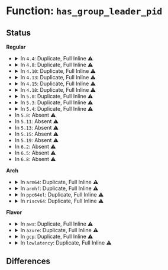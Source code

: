 # Function: <code>has_group_leader_pid</code>

## Status
<b>Regular</b>
<ul>
<li>
<details>
<summary>In <code>4.4</code>: Duplicate, Full Inline ⚠️</summary>

**Collision:** Static Duplication

**Inline:** Full

**Transformation:** False

**Instances:**

```
In kernel/exit.c (ffffffff810827c9)
Location: include/linux/sched.h:2703
Inline: True
Inline callers:
  - kernel/exit.c:release_task
```
```
In kernel/time/posix-cpu-timers.c (ffffffff810f2810)
Location: include/linux/sched.h:2703
Inline: True
Inline callers:
  - kernel/time/posix-cpu-timers.c:posix_cpu_timer_create
  - kernel/time/posix-cpu-timers.c:check_clock
```
```
In fs/exec.c (0)
Location: include/linux/sched.h:2703
Inline: True
```
```
In fs/proc/base.c (ffffffff8127c9c4)
Location: include/linux/sched.h:2703
Inline: True
Inline callers:
  - fs/proc/base.c:next_tgid
```
</details>
</li>
<li>
<details>
<summary>In <code>4.8</code>: Duplicate, Full Inline ⚠️</summary>

**Collision:** Static Duplication

**Inline:** Full

**Transformation:** False

**Instances:**

```
In kernel/exit.c (ffffffff810857f8)
Location: include/linux/sched.h:2972
Inline: True
Inline callers:
  - kernel/exit.c:release_task
```
```
In kernel/time/posix-cpu-timers.c (ffffffff810f9920)
Location: include/linux/sched.h:2972
Inline: True
Inline callers:
  - kernel/time/posix-cpu-timers.c:posix_cpu_timer_create
  - kernel/time/posix-cpu-timers.c:check_clock
```
```
In fs/exec.c (0)
Location: include/linux/sched.h:2972
Inline: True
```
```
In fs/proc/base.c (ffffffff812a956c)
Location: include/linux/sched.h:2972
Inline: True
Inline callers:
  - fs/proc/base.c:next_tgid
```
</details>
</li>
<li>
<details>
<summary>In <code>4.10</code>: Duplicate, Full Inline ⚠️</summary>

**Collision:** Static Duplication

**Inline:** Full

**Transformation:** False

**Instances:**

```
In kernel/exit.c (ffffffff8108a776)
Location: include/linux/sched.h:3086
Inline: True
Inline callers:
  - kernel/exit.c:release_task
```
```
In kernel/time/posix-cpu-timers.c (ffffffff811072b0)
Location: include/linux/sched.h:3086
Inline: True
Inline callers:
  - kernel/time/posix-cpu-timers.c:posix_cpu_timer_create
  - kernel/time/posix-cpu-timers.c:check_clock
```
```
In fs/exec.c (0)
Location: include/linux/sched.h:3086
Inline: True
```
```
In fs/proc/base.c (ffffffff812bee6c)
Location: include/linux/sched.h:3086
Inline: True
Inline callers:
  - fs/proc/base.c:next_tgid
```
</details>
</li>
<li>
<details>
<summary>In <code>4.13</code>: Duplicate, Full Inline ⚠️</summary>

**Collision:** Static Duplication

**Inline:** Full

**Transformation:** False

**Instances:**

```
In kernel/exit.c (ffffffff810874d9)
Location: include/linux/sched/signal.h:546
Inline: True
Inline callers:
  - kernel/exit.c:release_task
```
```
In kernel/time/posix-cpu-timers.c (ffffffff8110967f)
Location: include/linux/sched/signal.h:546
Inline: True
Inline callers:
  - kernel/time/posix-cpu-timers.c:posix_cpu_timer_create
```
```
In fs/exec.c (0)
Location: include/linux/sched/signal.h:546
Inline: True
```
```
In fs/proc/base.c (ffffffff812cbc3e)
Location: include/linux/sched/signal.h:546
Inline: True
Inline callers:
  - fs/proc/base.c:next_tgid
```
</details>
</li>
<li>
<details>
<summary>In <code>4.15</code>: Duplicate, Full Inline ⚠️</summary>

**Collision:** Static Duplication

**Inline:** Full

**Transformation:** False

**Instances:**

```
In kernel/exit.c (ffffffff8108e269)
Location: include/linux/sched/signal.h:547
Inline: True
Inline callers:
  - kernel/exit.c:release_task
```
```
In kernel/time/posix-cpu-timers.c (ffffffff8111484f)
Location: include/linux/sched/signal.h:547
Inline: True
Inline callers:
  - kernel/time/posix-cpu-timers.c:posix_cpu_timer_create
```
```
In fs/exec.c (0)
Location: include/linux/sched/signal.h:547
Inline: True
```
```
In fs/proc/base.c (ffffffff812f04de)
Location: include/linux/sched/signal.h:547
Inline: True
Inline callers:
  - fs/proc/base.c:next_tgid
```
</details>
</li>
<li>
<details>
<summary>In <code>4.18</code>: Duplicate, Full Inline ⚠️</summary>

**Collision:** Static Duplication

**Inline:** Full

**Transformation:** False

**Instances:**

```
In kernel/exit.c (ffffffff81091d29)
Location: include/linux/sched/signal.h:575
Inline: True
```
```
In kernel/time/posix-cpu-timers.c (ffffffff81120ff2)
Location: include/linux/sched/signal.h:575
Inline: True
Inline callers:
  - kernel/time/posix-cpu-timers.c:posix_cpu_timer_create
  - kernel/time/posix-cpu-timers.c:check_clock
```
```
In fs/exec.c (ffffffff812a25da)
Location: include/linux/sched/signal.h:575
Inline: True
```
```
In fs/proc/base.c (ffffffff8131d8cc)
Location: include/linux/sched/signal.h:575
Inline: True
Inline callers:
  - fs/proc/base.c:next_tgid
```
</details>
</li>
<li>
<details>
<summary>In <code>5.0</code>: Duplicate, Full Inline ⚠️</summary>

**Collision:** Static Duplication

**Inline:** Full

**Transformation:** False

**Instances:**

```
In kernel/exit.c (ffffffff8109a019)
Location: include/linux/sched/signal.h:617
Inline: True
```
```
In kernel/time/posix-cpu-timers.c (ffffffff8112c712)
Location: include/linux/sched/signal.h:617
Inline: True
Inline callers:
  - kernel/time/posix-cpu-timers.c:posix_cpu_timer_create
  - kernel/time/posix-cpu-timers.c:check_clock
```
```
In fs/exec.c (ffffffff812b71b9)
Location: include/linux/sched/signal.h:617
Inline: True
```
```
In fs/proc/base.c (ffffffff8133465e)
Location: include/linux/sched/signal.h:617
Inline: True
Inline callers:
  - fs/proc/base.c:next_tgid
```
</details>
</li>
<li>
<details>
<summary>In <code>5.3</code>: Duplicate, Full Inline ⚠️</summary>

**Collision:** Static Duplication

**Inline:** Full

**Transformation:** False

**Instances:**

```
In kernel/exit.c (ffffffff8109e634)
Location: include/linux/sched/signal.h:648
Inline: True
Inline callers:
  - kernel/exit.c:release_task
```
```
In kernel/time/posix-cpu-timers.c (ffffffff811370b2)
Location: include/linux/sched/signal.h:648
Inline: True
Inline callers:
  - kernel/time/posix-cpu-timers.c:posix_cpu_timer_create
  - kernel/time/posix-cpu-timers.c:check_clock
```
```
In fs/exec.c (ffffffff812d4bb2)
Location: include/linux/sched/signal.h:648
Inline: True
Inline callers:
  - fs/exec.c:de_thread
```
```
In fs/proc/base.c (ffffffff8135cc2c)
Location: include/linux/sched/signal.h:648
Inline: True
Inline callers:
  - fs/proc/base.c:next_tgid
```
</details>
</li>
<li>
<details>
<summary>In <code>5.4</code>: Duplicate, Full Inline ⚠️</summary>

**Collision:** Static Duplication

**Inline:** Full

**Transformation:** False

**Instances:**

```
In kernel/exit.c (ffffffff810a4bbd)
Location: include/linux/sched/signal.h:640
Inline: True
Inline callers:
  - kernel/exit.c:release_task
```
```
In kernel/time/posix-cpu-timers.c (ffffffff811431ab)
Location: include/linux/sched/signal.h:640
Inline: True
Inline callers:
  - kernel/time/posix-cpu-timers.c:__get_task_for_clock
```
```
In fs/exec.c (ffffffff812e6732)
Location: include/linux/sched/signal.h:640
Inline: True
Inline callers:
  - fs/exec.c:de_thread
```
```
In fs/proc/base.c (ffffffff8137505c)
Location: include/linux/sched/signal.h:640
Inline: True
Inline callers:
  - fs/proc/base.c:next_tgid
```
</details>
</li>
<li>
In <code>5.8</code>: Absent ⚠️
</li>
<li>
In <code>5.11</code>: Absent ⚠️
</li>
<li>
In <code>5.13</code>: Absent ⚠️
</li>
<li>
In <code>5.15</code>: Absent ⚠️
</li>
<li>
In <code>5.19</code>: Absent ⚠️
</li>
<li>
In <code>6.2</code>: Absent ⚠️
</li>
<li>
In <code>6.5</code>: Absent ⚠️
</li>
<li>
In <code>6.8</code>: Absent ⚠️
</li>
</ul>
<b>Arch</b>
<ul>
<li>
<details>
<summary>In <code>arm64</code>: Duplicate, Full Inline ⚠️</summary>

**Collision:** Static Duplication

**Inline:** Full

**Transformation:** False

**Instances:**

```
In kernel/exit.c (ffff8000100faa4c)
Location: include/linux/sched/signal.h:640
Inline: True
Inline callers:
  - kernel/exit.c:release_task
```
```
In kernel/time/posix-cpu-timers.c (ffff8000101ad278)
Location: include/linux/sched/signal.h:640
Inline: True
Inline callers:
  - kernel/time/posix-cpu-timers.c:__get_task_for_clock
```
```
In fs/exec.c (ffff80001038ea34)
Location: include/linux/sched/signal.h:640
Inline: True
Inline callers:
  - fs/exec.c:de_thread
```
```
In fs/proc/base.c (ffff80001043e974)
Location: include/linux/sched/signal.h:640
Inline: True
Inline callers:
  - fs/proc/base.c:next_tgid
```
</details>
</li>
<li>
<details>
<summary>In <code>armhf</code>: Duplicate, Full Inline ⚠️</summary>

**Collision:** Static Duplication

**Inline:** Full

**Transformation:** False

**Instances:**

```
In kernel/exit.c (c0358830)
Location: include/linux/sched/signal.h:640
Inline: True
Inline callers:
  - kernel/exit.c:release_task
```
```
In kernel/time/posix-cpu-timers.c (c03f8218)
Location: include/linux/sched/signal.h:640
Inline: True
Inline callers:
  - kernel/time/posix-cpu-timers.c:__get_task_for_clock
```
```
In fs/exec.c (c0574f9c)
Location: include/linux/sched/signal.h:640
Inline: True
Inline callers:
  - fs/exec.c:de_thread
```
```
In fs/proc/base.c (c0605b84)
Location: include/linux/sched/signal.h:640
Inline: True
Inline callers:
  - fs/proc/base.c:next_tgid
```
</details>
</li>
<li>
<details>
<summary>In <code>ppc64el</code>: Duplicate, Full Inline ⚠️</summary>

**Collision:** Static Duplication

**Inline:** Full

**Transformation:** False

**Instances:**

```
In kernel/exit.c (c000000000141da8)
Location: include/linux/sched/signal.h:640
Inline: True
Inline callers:
  - kernel/exit.c:release_task
```
```
In kernel/time/posix-cpu-timers.c (c0000000002114f0)
Location: include/linux/sched/signal.h:640
Inline: True
Inline callers:
  - kernel/time/posix-cpu-timers.c:__get_task_for_clock
```
```
In fs/exec.c (c000000000485964)
Location: include/linux/sched/signal.h:640
Inline: True
Inline callers:
  - fs/exec.c:de_thread
```
```
In fs/proc/base.c (c0000000005544c0)
Location: include/linux/sched/signal.h:640
Inline: True
Inline callers:
  - fs/proc/base.c:next_tgid
```
</details>
</li>
<li>
<details>
<summary>In <code>riscv64</code>: Duplicate, Full Inline ⚠️</summary>

**Collision:** Static Duplication

**Inline:** Full

**Transformation:** False

**Instances:**

```
In kernel/exit.c (ffffffe0000c4842)
Location: include/linux/sched/signal.h:640
Inline: True
Inline callers:
  - kernel/exit.c:release_task
```
```
In kernel/time/posix-cpu-timers.c (ffffffe0001372de)
Location: include/linux/sched/signal.h:640
Inline: True
Inline callers:
  - kernel/time/posix-cpu-timers.c:__get_task_for_clock
```
```
In fs/exec.c (ffffffe00025e506)
Location: include/linux/sched/signal.h:640
Inline: True
Inline callers:
  - fs/exec.c:de_thread
```
```
In fs/proc/base.c (ffffffe0002d6476)
Location: include/linux/sched/signal.h:640
Inline: True
Inline callers:
  - fs/proc/base.c:next_tgid
```
</details>
</li>
</ul>
<b>Flavor</b>
<ul>
<li>
<details>
<summary>In <code>aws</code>: Duplicate, Full Inline ⚠️</summary>

**Collision:** Static Duplication

**Inline:** Full

**Transformation:** False

**Instances:**

```
In kernel/exit.c (ffffffff8109e4dd)
Location: include/linux/sched/signal.h:640
Inline: True
Inline callers:
  - kernel/exit.c:release_task
```
```
In kernel/time/posix-cpu-timers.c (ffffffff8113b95b)
Location: include/linux/sched/signal.h:640
Inline: True
Inline callers:
  - kernel/time/posix-cpu-timers.c:__get_task_for_clock
```
```
In fs/exec.c (ffffffff812ded12)
Location: include/linux/sched/signal.h:640
Inline: True
Inline callers:
  - fs/exec.c:de_thread
```
```
In fs/proc/base.c (ffffffff8136d63c)
Location: include/linux/sched/signal.h:640
Inline: True
Inline callers:
  - fs/proc/base.c:next_tgid
```
</details>
</li>
<li>
<details>
<summary>In <code>azure</code>: Duplicate, Full Inline ⚠️</summary>

**Collision:** Static Duplication

**Inline:** Full

**Transformation:** False

**Instances:**

```
In kernel/exit.c (ffffffff8108cefc)
Location: include/linux/sched/signal.h:640
Inline: True
Inline callers:
  - kernel/exit.c:release_task
```
```
In kernel/time/posix-cpu-timers.c (ffffffff8112e31b)
Location: include/linux/sched/signal.h:640
Inline: True
Inline callers:
  - kernel/time/posix-cpu-timers.c:__get_task_for_clock
```
```
In fs/exec.c (ffffffff812cee37)
Location: include/linux/sched/signal.h:640
Inline: True
Inline callers:
  - fs/exec.c:de_thread
```
```
In fs/proc/base.c (ffffffff8135e0cc)
Location: include/linux/sched/signal.h:640
Inline: True
Inline callers:
  - fs/proc/base.c:next_tgid
```
</details>
</li>
<li>
<details>
<summary>In <code>gcp</code>: Duplicate, Full Inline ⚠️</summary>

**Collision:** Static Duplication

**Inline:** Full

**Transformation:** False

**Instances:**

```
In kernel/exit.c (ffffffff8109e48d)
Location: include/linux/sched/signal.h:640
Inline: True
Inline callers:
  - kernel/exit.c:release_task
```
```
In kernel/time/posix-cpu-timers.c (ffffffff8113967b)
Location: include/linux/sched/signal.h:640
Inline: True
Inline callers:
  - kernel/time/posix-cpu-timers.c:__get_task_for_clock
```
```
In fs/exec.c (ffffffff812dcb22)
Location: include/linux/sched/signal.h:640
Inline: True
Inline callers:
  - fs/exec.c:de_thread
```
```
In fs/proc/base.c (ffffffff8136b10c)
Location: include/linux/sched/signal.h:640
Inline: True
Inline callers:
  - fs/proc/base.c:next_tgid
```
</details>
</li>
<li>
<details>
<summary>In <code>lowlatency</code>: Duplicate, Full Inline ⚠️</summary>

**Collision:** Static Duplication

**Inline:** Full

**Transformation:** False

**Instances:**

```
In kernel/exit.c (ffffffff810a63a7)
Location: include/linux/sched/signal.h:640
Inline: True
Inline callers:
  - kernel/exit.c:release_task
```
```
In kernel/time/posix-cpu-timers.c (ffffffff81146129)
Location: include/linux/sched/signal.h:640
Inline: True
Inline callers:
  - kernel/time/posix-cpu-timers.c:__get_task_for_clock
```
```
In fs/exec.c (ffffffff812ed8cb)
Location: include/linux/sched/signal.h:640
Inline: True
Inline callers:
  - fs/exec.c:de_thread
```
```
In fs/proc/base.c (ffffffff8137e953)
Location: include/linux/sched/signal.h:640
Inline: True
Inline callers:
  - fs/proc/base.c:next_tgid
```
</details>
</li>
</ul>

## Differences
